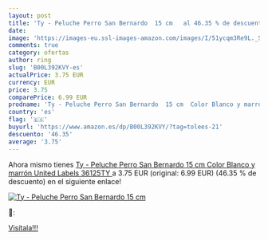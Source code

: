 ```yaml
---
layout: post
title: 'Ty - Peluche Perro San Bernardo  15 cm   al 46.35 % de descuento'
date: 
image: 'https://images-eu.ssl-images-amazon.com/images/I/51ycqm3Re9L._SL200_.jpg'
comments: true
category: ofertas
author: ring
slug: 'B00L392KVY-es'
actualPrice: 3.75 EUR
currency: EUR
price: 3.75
comparePrice: 6.99 EUR
prodname: 'Ty - Peluche Perro San Bernardo  15 cm  Color Blanco y marrón  United Labels 36125TY '
country: 'es'
flag: '🇪🇸'
buyurl: 'https://www.amazon.es/dp/B00L392KVY/?tag=tolees-21'
descuento: '46.35'
average: '3.75'
---
```


Ahora mismo tienes [Ty - Peluche Perro San Bernardo  15 cm  Color Blanco y marrón  United Labels 36125TY ](https://www.amazon.es/dp/B00L392KVY/?tag=tolees-21) a 3.75 EUR (original: 6.99 EUR) (46.35 %  de descuento) en el siguiente enlace!

[![Ty - Peluche Perro San Bernardo  15 cm  ](https://images-eu.ssl-images-amazon.com/images/I/51ycqm3Re9L._SL200_.jpg)](https://www.amazon.es/dp/B00L392KVY/?tag=tolees-21)

🔎:


[Visítala!!!](https://www.amazon.es/dp/B00L392KVY/?tag=tolees-21)
